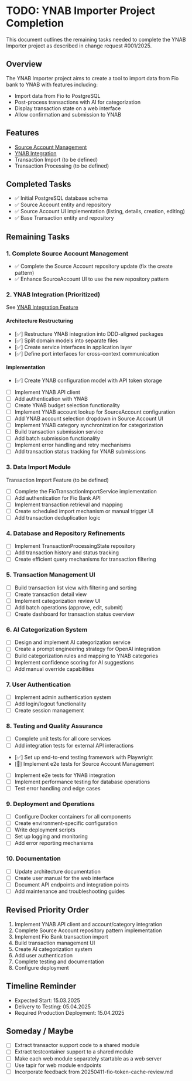 # TODO: YNAB Importer Project Completion

This document outlines the remaining tasks needed to complete the YNAB Importer project as described in change request #001/2025.

## Overview

The YNAB Importer project aims to create a tool to import data from Fio bank to YNAB with features including:
- Import data from Fio to PostgreSQL
- Post-process transactions with AI for categorization
- Display transaction state on a web interface
- Allow confirmation and submission to YNAB

## Features

- [Source Account Management](../ynab-importer/features/source_account_management.feature)
- [YNAB Integration](../ynab-importer/features/ynab_integration.feature)
- Transaction Import (to be defined)
- Transaction Processing (to be defined)

## Completed Tasks

- ✅ Initial PostgreSQL database schema
- ✅ Source Account entity and repository
- ✅ Source Account UI implementation (listing, details, creation, editing)
- ✅ Base Transaction entity and repository

## Remaining Tasks

### 1. Complete Source Account Management

- ✅ Complete the Source Account repository update (fix the create pattern)
- ✅ Enhance SourceAccount UI to use the new repository pattern

### 2. YNAB Integration (Prioritized)

See [YNAB Integration Feature](../ynab-importer/features/ynab_integration.feature)

#### Architecture Restructuring
- [✅] Restructure YNAB integration into DDD-aligned packages
- [✅] Split domain models into separate files
- [✅] Create service interfaces in application layer
- [✅] Define port interfaces for cross-context communication

#### Implementation
- [✅] Create YNAB configuration model with API token storage
- [ ] Implement YNAB API client
- [ ] Add authentication with YNAB
- [ ] Create YNAB budget selection functionality
- [ ] Implement YNAB account lookup for SourceAccount configuration
- [ ] Add YNAB account selection dropdown in Source Account UI
- [ ] Implement YNAB category synchronization for categorization
- [ ] Build transaction submission service
- [ ] Add batch submission functionality
- [ ] Implement error handling and retry mechanisms
- [ ] Add transaction status tracking for YNAB submissions

### 3. Data Import Module

Transaction Import Feature (to be defined)

- [ ] Complete the FioTransactionImportService implementation
- [ ] Add authentication for Fio Bank API
- [ ] Implement transaction retrieval and mapping
- [ ] Create scheduled import mechanism or manual trigger UI
- [ ] Add transaction deduplication logic

### 4. Database and Repository Refinements

- [ ] Implement TransactionProcessingState repository
- [ ] Add transaction history and status tracking
- [ ] Create efficient query mechanisms for transaction filtering

### 5. Transaction Management UI

- [ ] Build transaction list view with filtering and sorting
- [ ] Create transaction detail view
- [ ] Implement categorization review UI
- [ ] Add batch operations (approve, edit, submit)
- [ ] Create dashboard for transaction status overview

### 6. AI Categorization System

- [ ] Design and implement AI categorization service
- [ ] Create a prompt engineering strategy for OpenAI integration
- [ ] Build categorization rules and mapping to YNAB categories
- [ ] Implement confidence scoring for AI suggestions
- [ ] Add manual override capabilities

### 7. User Authentication

- [ ] Implement admin authentication system
- [ ] Add login/logout functionality
- [ ] Create session management

### 8. Testing and Quality Assurance

- [ ] Complete unit tests for all core services
- [ ] Add integration tests for external API interactions
- [✅] Set up end-to-end testing framework with Playwright
- [🔄] Implement e2e tests for Source Account Management
- [ ] Implement e2e tests for YNAB integration
- [ ] Implement performance testing for database operations
- [ ] Test error handling and edge cases

### 9. Deployment and Operations

- [ ] Configure Docker containers for all components
- [ ] Create environment-specific configuration
- [ ] Write deployment scripts
- [ ] Set up logging and monitoring
- [ ] Add error reporting mechanisms

### 10. Documentation

- [ ] Update architecture documentation
- [ ] Create user manual for the web interface
- [ ] Document API endpoints and integration points
- [ ] Add maintenance and troubleshooting guides

## Revised Priority Order

1. Implement YNAB API client and account/category integration
2. Complete Source Account repository pattern implementation
3. Implement Fio Bank transaction import
4. Build transaction management UI
5. Create AI categorization system
6. Add user authentication
7. Complete testing and documentation
8. Configure deployment

## Timeline Reminder

- Expected Start: 15.03.2025
- Delivery to Testing: 05.04.2025
- Required Production Deployment: 15.04.2025

## Someday / Maybe

- [ ] Extract transactor support code to a shared module
- [ ] Extract testcontainer support to a shared module
- [ ] Make each web module separately startable as a web server
- [ ] Use tapir for web module endpoints
- [ ] Incorporate feedback from 20250411-fio-token-cache-review.md

